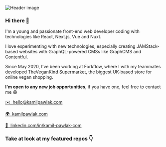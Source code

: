 ![Header image](https://kamilpawlak.com/og-image.jpg)
### Hi there 👋
I'm a young and passionate front-end web developer coding with technologies like React, Next.js, Vue and Nuxt.

I love experimenting with new technologies, especially creating JAMStack-based websites with GraphQL-powered CMSs like GraphCMS and Contentful.

Since May 2020, I've been working at Forkflow, where I with my teammates developed [TheVeganKind Supermarket](https://thevegankindsupermarket.com), the biggest UK-based store for online vegan shopping.

**I'm open to any new job opportunities**, if you have one, feel free to contact me 😃

[✉️&nbsp;&nbsp;hello@kamilpawlak.com](mailto:hello@kamilpawlak.com)

[🌍&nbsp;&nbsp;kamilpawlak.com](https://kamilpawlak.com)

[💼&nbsp;&nbsp;linkedin.com/in/kamil-pawlak-com](https://www.linkedin.com/in/kamil-pawlak-com/)

### Take at look at my featured repos 👇

<!--
**rico-et22/rico-et22** is a ✨ _special_ ✨ repository because its `README.md` (this file) appears on your GitHub profile.

Here are some ideas to get you started:

- 🔭 I’m currently working on ...
- 🌱 I’m currently learning ...
- 👯 I’m looking to collaborate on ...
- 🤔 I’m looking for help with ...
- 💬 Ask me about ...
- 📫 How to reach me: ...
- 😄 Pronouns: ...
- ⚡ Fun fact: ...
-->

